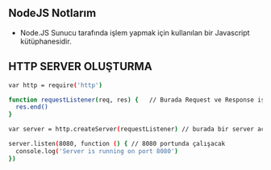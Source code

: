 ## NodeJS Notlarım

- Node.JS Sunucu tarafında işlem yapmak için kullanılan bir Javascript kütüphanesidir.

## HTTP SERVER OLUŞTURMA

```bash
var http = require('http')

function requestListener(req, res) {   // Burada Request ve Response işlemlerini yapıyoruz
  res.end()
}

var server = http.createServer(requestListener) // burada bir server açıyoruz ve server a request listener adında bir function tanımlıyoruz

server.listen(8080, function () { // 8080 portunda çalışacak
  console.log('Server is running on port 8080')
})

```
